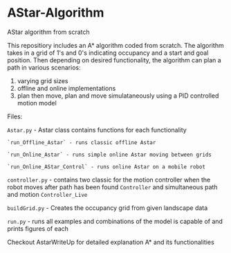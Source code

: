 # AStar-Algorithm
AStar algorithm from scratch

This repositiory includes an A* algorithm coded from scratch. The algorithm takes in a grid of 1's and 0's indicating occupancy and a start and goal position. Then depending on desired functionality, the algorithm can plan a path in various scenarios:
1. varying grid sizes
2. offline and online implementations
3. plan then move, plan and move simulataneously using a PID controlled motion model

Files:

`Astar.py` - Astar class contains functions for each functionality

    `run_Offline_Astar` - runs classic offline Astar

    `run_Online_Astar` - runs simple online Astar moving between grids

    `run_Online_AStar_Control` - runs online Astar on a mobile robot

`controller.py` - contains two classic for the motion controller when the robot moves after path has been found `Controller` and simultaneous path and motion `Controller_Live`

`buildGrid.py` -  Creates the occupancy grid from given landscape data

`run.py` - runs all examples and combinations of the model is capable of and prints figures of each

Checkout AstarWriteUp for detailed explanation A* and its functionalities